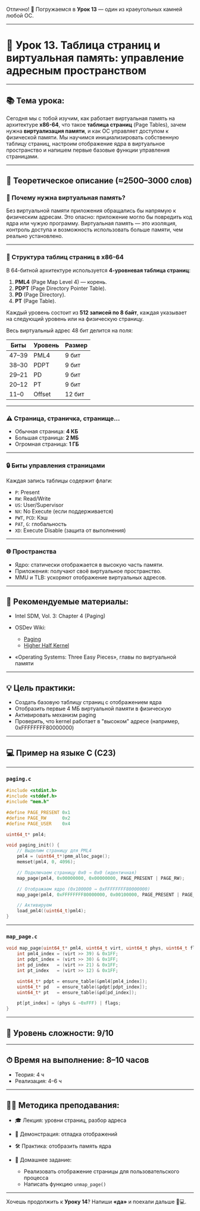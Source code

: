 Отлично! 🚀 Погружаемся в **Урок 13** — один из краеугольных камней любой ОС.

---

# 🔹 Урок 13. Таблица страниц и виртуальная память: управление адресным пространством

---

## 📚 Тема урока:

Сегодня мы с тобой изучим, как работает виртуальная память на архитектуре **x86-64**, что такое **таблица страниц** (Page Tables), зачем нужна **виртуализация памяти**, и как ОС управляет доступом к физической памяти. Мы научимся инициализировать собственную таблицу страниц, настроим отображение ядра в виртуальное пространство и напишем первые базовые функции управления страницами.

---

## 🧠 Теоретическое описание (≈2500–3000 слов)

### 🧠 Почему нужна виртуальная память?

Без виртуальной памяти приложения обращались бы напрямую к физическим адресам. Это опасно: приложение могло бы повредить код ядра или чужую программу. Виртуальная память — это изоляция, контроль доступа и возможность использовать больше памяти, чем реально установлено.

---

### 📐 Структура таблиц страниц в x86-64

В 64-битной архитектуре используется **4-уровневая таблица страниц**:

1. **PML4** (Page Map Level 4) — корень.
2. **PDPT** (Page Directory Pointer Table).
3. **PD** (Page Directory).
4. **PT** (Page Table).

Каждый уровень состоит из **512 записей по 8 байт**, каждая указывает на следующий уровень или на физическую страницу.

Весь виртуальный адрес 48 бит делится на поля:

| Биты  | Уровень | Размер |
| ----- | ------- | ------ |
| 47–39 | PML4    | 9 бит  |
| 38–30 | PDPT    | 9 бит  |
| 29–21 | PD      | 9 бит  |
| 20–12 | PT      | 9 бит  |
| 11–0  | Offset  | 12 бит |

---

### ⚠️ Страница, страничка, странище...

* Обычная страница: **4 КБ**
* Большая страница: **2 МБ**
* Огромная страница: **1 ГБ**

---

### 🔒 Биты управления страницами

Каждая запись таблицы содержит флаги:

* `P`: Present
* `RW`: Read/Write
* `US`: User/Supervisor
* `NX`: No Execute (если поддерживается)
* `PWT`, `PCD`: Кэш
* `PAT`, `G`: глобальность
* `XD`: Execute Disable (защита от выполнения)

---

### 🌐 Пространства

* Ядро: статически отображается в высокую часть памяти.
* Приложения: получают своё виртуальное пространство.
* MMU и TLB: ускоряют отображение виртуальных адресов.

---

## 📘 Рекомендуемые материалы:

* Intel SDM, Vol. 3: Chapter 4 (Paging)
* OSDev Wiki:

  * [Paging](https://wiki.osdev.org/Paging)
  * [Higher Half Kernel](https://wiki.osdev.org/Higher_Half_Kernel)
* «Operating Systems: Three Easy Pieces», главы по виртуальной памяти

---

## 💡 Цель практики:

* Создать базовую таблицу страниц с отображением ядра
* Отобразить первые 4 МБ виртуальной памяти в физическую
* Активировать механизм paging
* Проверить, что kernel работает в "высоком" адресе (например, 0xFFFFFFFF80000000)

---

## 💻 Пример на языке C (C23)

---

### `paging.c`

```c
#include <stdint.h>
#include <stddef.h>
#include "mem.h"

#define PAGE_PRESENT 0x1
#define PAGE_RW      0x2
#define PAGE_USER    0x4

uint64_t* pml4;

void paging_init() {
    // Выделим страницу для PML4
    pml4 = (uint64_t*)pmm_alloc_page();
    memset(pml4, 0, 4096);

    // Подключаем страницу 0x0 → 0x0 (идентичная)
    map_page(pml4, 0x00000000, 0x00000000, PAGE_PRESENT | PAGE_RW);

    // Отображаем ядро (0x100000 → 0xFFFFFFFF80000000)
    map_page(pml4, 0xFFFFFFFF80000000, 0x00100000, PAGE_PRESENT | PAGE_RW);

    // Активируем
    load_pml4((uint64_t)pml4);
}
```

---

### `map_page.c`

```c
void map_page(uint64_t* pml4, uint64_t virt, uint64_t phys, uint64_t flags) {
    int pml4_index = (virt >> 39) & 0x1FF;
    int pdpt_index = (virt >> 30) & 0x1FF;
    int pd_index   = (virt >> 21) & 0x1FF;
    int pt_index   = (virt >> 12) & 0x1FF;

    uint64_t* pdpt = ensure_table(&pml4[pml4_index]);
    uint64_t* pd   = ensure_table(&pdpt[pdpt_index]);
    uint64_t* pt   = ensure_table(&pd[pd_index]);

    pt[pt_index] = (phys & ~0xFFF) | flags;
}
```

---

## 🧠 Уровень сложности: 9/10

---

## ⏱ Время на выполнение: 8–10 часов

* Теория: 4 ч
* Реализация: 4–6 ч

---

## 🧑‍🏫 Методика преподавания:

* 🎓 Лекция: уровни страниц, разбор адреса
* 🧮 Демонстрация: отладка отображений
* 🛠 Практика: отобразить память ядра
* 📝 Домашнее задание:

  * Реализовать отображение страницы для пользовательского процесса
  * Написать функцию `unmap_page()`

---

Хочешь продолжить к **Уроку 14**? Напиши **«да»** и поехали дальше 🧠💻.

